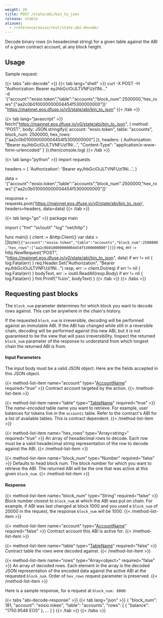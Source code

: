 ```yaml
---
weight: 20
title: POST /state/abi/bin_to_json
release: stable
aliases:
  - /reference/eosio/rest/state-abi-decode/
---
```


Decode binary rows (in hexadecimal string) for a given table against
the ABI of a given contract account, at any block height.

## Usage

Sample request:

{{< tabs "abi-decode" >}}
{{< tab lang="shell" >}}
curl -X POST -H "Authorization: Bearer eyJhbGciOiJLTVNFUzI1Ni..." \
    -d '{"account":"eosio.token","table":"accounts","block_num":2500000,"hex_rows":["aa2c0b010000000004454f5300000000"]}' \
    "https://mainnet.eos.dfuse.io/v0/state/abi/bin_to_json"
{{< /tab >}}

{{< tab lang="javascript" >}}
fetch("https://mainnet.eos.dfuse.io/v0/state/abi/bin_to_json", {
  method: "POST",
  body: JSON.stringify({
    account: "eosio.token",
    table: "accounts",
    block_num: 2500000,
    hex_rows: ["aa2c0b010000000004454f5300000000"]
  }),
  headers: {
    Authorization: "Bearer eyJhbGciOiJLTVNFUzI1Ni...",
    "Content-Type": "application/x-www-form-urlencoded"
  }
}).then(console.log)
{{< /tab >}}

{{< tab lang="python" >}}
import requests

headers = {
  'Authorization': 'Bearer eyJhbGciOiJLTVNFUzI1Ni...',
}

data = '{"account":"eosio.token","table":"accounts","block_num":2500000,"hex_rows":["aa2c0b010000000004454f5300000000"]}'

response = requests.post('https://mainnet.eos.dfuse.io/v0/state/abi/bin_to_json', headers=headers, data=data)
{{< /tab >}}

{{< tab lang="go" >}}
package main

import (
	"fmt"
	"io/ioutil"
	"log"
	"net/http"
)

func main() {
	client := &http.Client{}
	var data = []byte(`{{"account":"eosio.token","table":"accounts","block_num":2500000,"hex_rows":["aa2c0b010000000004454f5300000000"]}}`)
	req, err := http.NewRequest("POST", "https://mainnet.eos.dfuse.io/v0/state/abi/bin_to_json", data)
	if err != nil {
		log.Fatal(err)
	}
	req.Header.Set("Authorization", "Bearer eyJhbGciOiJLTVNFUzI1Ni...")
	resp, err := client.Do(req)
	if err != nil {
		log.Fatal(err)
	}
	bodyText, err := ioutil.ReadAll(resp.Body)
	if err != nil {
		log.Fatal(err)
	}
	fmt.Printf("%s\n", bodyText)
}
{{< /tab >}}
{{< /tabs >}}

## Requesting past blocks

The `block_num` parameter determines for which block you want to decode rows
against. This can be anywhere in the chain's history.

If the requested `block_num` is irreversible, decoding will be performed
against an immutable ABI. If the ABI has changed while still in a reversible
chain, decoding will be performed against this new ABI, but it is not guaranteed
to be the view that will pass irreversibility. Inspect the returned `block_num`
parameter of the response to understand from which longest chain the returned ABI is from.

#### Input Parameters

The input body must be a valid JSON object. Here are the fields accepted in this JSON
object.

{{< method-list-item name="account" type="[AccountName](/eosio/public-apis/reference/types/accountname)" required="true" >}}
  Contract account targeted by the action.
{{< /method-list-item >}}

{{< method-list-item name="table" type="[TableName](/eosio/public-apis/reference/types/tablename)" required="true" >}}
  The _name-encoded_ table name you want to retrieve. For example, user balances for tokens live in the `accounts` table. Refer to the contract's ABI for a list of available tables. This is contract dependent.
{{< /method-list-item >}}

{{< method-list-item name="hex_rows" type="Array&lt;string&gt;" required="true" >}}
  An array of hexadecimal rows to decode. Each row must be a valid hexadecimal string representation of the row to decode against the ABI.
{{< /method-list-item >}}

{{< method-list-item name="block_num" type="Number" required="false" >}}
  Defaults to head block num. The block number for which you want to retrieve the ABI. The returned ABI will be the one that was active at this given `block_num`.
{{< /method-list-item >}}

#### Response

{{< method-list-item name="block_num" type="String" required="false" >}}
  Block number closest to `block_num` at which the ABI was put on chain. For example, if ABI was last changed at block 1000 and you used a `block_num` of 20000 in the request, the response `block_num` will be 1000.
{{< /method-list-item >}}

{{< method-list-item name="account" type="[AccountName](/eosio/public-apis/reference/types/accountname)" required="false" >}}
  Contract account this ABI is active for.
{{< /method-list-item >}}

{{< method-list-item name="table" type="[TableName](/eosio/public-apis/reference/types/tablename)" required="false" >}}
  Contract table the rows were decoded against.
{{< /method-list-item >}}

{{< method-list-item name="rows" type="Array&lt;object&gt;" required="false" >}}
  An array of decoded rows. Each element in the array is the decoded JSON representation of the encoded data against the active ABI at the requested `block_num`. Order of `hex_rows` request parameter is preserved.
{{< /method-list-item >}}

Here is a sample response, for a request at `block_num: 8000`:

{{< tabs "abi-decode-response" >}}
{{< tab lang="json" >}}
{
  "block_num": 181,
  "account": "eosio.token",
  "table": "accounts",
  "rows": [
    {
      "balance": "1750.9546 EOS"
    },
    ...
  ]
}
{{< /tab >}}
{{< /tabs >}}
